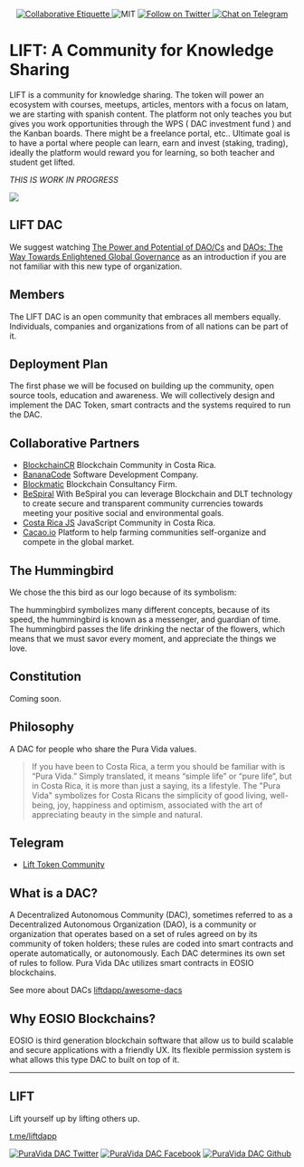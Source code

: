 <p align="center">
	</a>
	<a href="https://git.io/col">
		<img src="https://img.shields.io/badge/%E2%9C%93-collaborative_etiquette-brightgreen.svg" alt="Collaborative Etiquette">
	</a>
	<img src="https://img.shields.io/dub/l/vibe-d.svg" alt="MIT" />
	<a href="https://twitter.com/intent/follow?screen_name=liftdapp">
	<img src="https://img.shields.io/twitter/follow/liftdapp.svg?style=social&logo=twitter" alt="Follow on Twitter" />
	</a>
	<a href="https://t.me/liftdapp">
		<img src="https://img.shields.io/badge/-Chat%20on%20Telegram-blue?style=social&logo=telegram" alt="Chat on Telegram">
	</a>
</p>

# LIFT: A Community for Knowledge Sharing

LIFT is a community for knowledge sharing. The token will power an ecosystem with courses, meetups, articles, mentors with a focus on latam, we are starting with spanish content.  The platform not only teaches you but gives you work opportunities through the WPS ( DAC investment fund ) and the Kanban boards. There might be a freelance portal, etc.. Ultimate goal is to have a portal where people can learn, earn and invest (staking, trading), ideally the platform would reward you for learning, so both teacher and student get lifted.

_THIS IS WORK IN PROGRESS_

![](https://cdn-std.droplr.net/files/acc_635251/R8St9m)


## LIFT DAC

We suggest watching [The Power and Potential of DAO/Cs](https://www.youtube.com/watch?v=Wf5gfjMfiHA) and [DAOs: The Way Towards Enlightened Global Governance](https://www.youtube.com/watch?v=G1K4M6iCSyE) as an introduction if you are not familiar with this new type of organization.

## Members

The LIFT DAC is an open community that embraces all members equally.    
Individuals, companies and organizations from of all nations can be part of it.

## Deployment Plan

The first phase we will be focused on building up the community, open source tools, education and awareness. We will collectively design and implement the DAC Token, smart contracts and the systems required to run the DAC. 

## Collaborative Partners

- [BlockchainCR](https://blockchaincr.com) Blockchain Community in Costa Rica.
- [BananaCode](https://www.facebook.com/bananacode.co) Software Development Company.
- [Blockmatic](https://blockmatic.io) Blockchain Consultancy Firm.
- [BeSpiral](https://bespiral.com/) With BeSpiral you can leverage Blockchain and DLT technology to create secure and transparent community currencies towards meeting your positive social and environmental goals.
- [Costa Rica JS](https://meetup.com/costaricajs) JavaScript Community in Costa Rica.
- [Cacao.io](http://cacao.io/) Platform to help farming communities self-organize and compete in the global market. 

## The Hummingbird

We chose the this bird as our logo because of its symbolism:

The hummingbird symbolizes many different concepts, because of its speed, the hummingbird is known as a messenger, and guardian of time. The hummingbird passes the life drinking the nectar of the flowers, which means that we must savor every moment, and appreciate the things we love.

## Constitution

Coming soon.

## Philosophy

A DAC for people who share the Pura Vida values.

> If you have been to Costa Rica, a term you should be familiar with is “Pura Vida.” Simply translated, it means “simple life” or “pure life”, but in Costa Rica, it is more than just a saying, its a lifestyle. The "Pura Vida" symbolizes for Costa Ricans the simplicity of good living, well-being, joy, happiness and optimism, associated with the art of appreciating beauty in the simple and natural.

## Telegram 

 - [Lift Token Community](https://t.me/liftdapp)

## What is a DAC?

A Decentralized Autonomous Community (DAC), sometimes referred to as a Decentralized Autonomous Organization (DAO), is a community or organization that operates based on a set of rules agreed on by its community of token holders; these rules are coded into smart contracts and operate automatically, or autonomously. Each DAC determines its own set of rules to follow. Pura Vida DAc utilizes smart contracts in EOSIO blockchains.

See more about DACs <a href="https://github.com/liftdapp/awesome-dacs">liftdapp/awesome-dacs</a>

## Why EOSIO Blockchains?

EOSIO is third generation blockchain software that allow us to build scalable and secure applications with a friendly UX. Its flexible permission system is what allows this type DAC to built on top of it. 

---

## LIFT

Lift yourself up by lifting others up.

[t.me/liftdapp](t.me/liftdapp)  

<!-- Please don't remove this: Grab your social icons from https://github.com/carlsednaoui/gitsocial -->

<!-- display the social media buttons in your README -->

[![PuraVida DAC Twitter][1.1]][1]
[![PuraVida DAC Facebook][2.1]][2]
[![PuraVida DAC Github][3.1]][3]

<!-- links to social media icons -->
<!-- no need to change these -->

<!-- icons with padding -->

[1.1]: http://i.imgur.com/tXSoThF.png (twitter icon with padding)
[2.1]: http://i.imgur.com/P3YfQoD.png (facebook icon with padding)
[3.1]: http://i.imgur.com/0o48UoR.png (github icon with padding)

<!-- icons without padding -->

[1.2]: http://i.imgur.com/wWzX9uB.png (twitter icon without padding)
[2.2]: http://i.imgur.com/fep1WsG.png (facebook icon without padding)
[3.2]: http://i.imgur.com/9I6NRUm.png (github icon without padding)


<!-- links to your social media accounts -->
<!-- update these accordingly -->

[1]: http://www.twitter.com/liftdapp
[2]: http://fb.me/liftdapp
[3]: http://www.github.com/liftdapp

<!-- Please don't remove this: Grab your social icons from https://github.com/carlsednaoui/gitsocial -->

